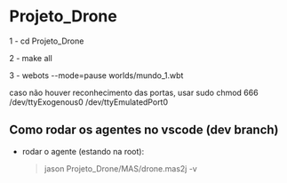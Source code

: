 # Projeto_Drone

1 - cd Projeto_Drone

2 - make all

3 - webots --mode=pause worlds/mundo_1.wbt

caso não houver reconhecimento das portas, usar sudo chmod 666 /dev/ttyExogenous0 /dev/ttyEmulatedPort0

## Como rodar os agentes no vscode (dev branch)

* rodar o agente (estando na root):
  > jason Projeto_Drone/MAS/drone.mas2j -v
